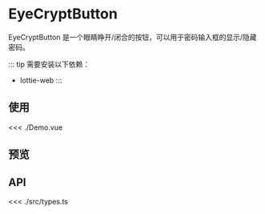 <script setup lang="ts">
import Demo from './Demo.vue'
</script>


# EyeCryptButton

EyeCryptButton 是一个眼睛睁开/闭合的按钮，可以用于密码输入框的显示/隐藏密码。

::: tip
需要安装以下依赖：

+ lottie-web
:::

## 使用

<<< ./Demo.vue

## 预览

<ClientOnly>
  <Demo />
</ClientOnly>

## API

<<< ./src/types.ts
